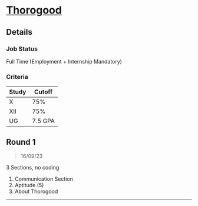 # [Thorogood](https://www.thorogood.com)

## Details

### Job Status

Full Time (Employment + Internship Mandatory)

### Criteria

| Study | Cutoff  |
|-------|---------|
| X     | 75%     |
| XII   | 75%     |
| UG    | 7.5 GPA |

[comment]: # (Any other details go under this. This is a comment)


[comment]: # (Details about the rounds go under this comment.)

## Round 1

> 16/09/23

[comment]: # (Summary of the sections and experience below this comment.)

3 Sections, no coding
1. Communication Section
2. Aptitude (5)
3. About Thorogood

---
